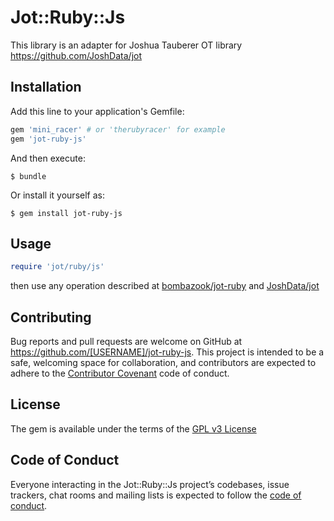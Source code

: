 # Jot::Ruby::Js

This library is an adapter for Joshua Tauberer OT library https://github.com/JoshData/jot

## Installation

Add this line to your application's Gemfile:

```ruby
gem 'mini_racer' # or 'therubyracer' for example
gem 'jot-ruby-js'
```

And then execute:

    $ bundle

Or install it yourself as:

    $ gem install jot-ruby-js

## Usage

```ruby
require 'jot/ruby/js'

```
then use any operation described at [bombazook/jot-ruby](https://github.com/bombazook/jot-ruby) and [JoshData/jot](https://github.com/JoshData/jot)

## Contributing

Bug reports and pull requests are welcome on GitHub at https://github.com/[USERNAME]/jot-ruby-js. This project is intended to be a safe, welcoming space for collaboration, and contributors are expected to adhere to the [Contributor Covenant](http://contributor-covenant.org) code of conduct.

## License

The gem is available under the terms of the [GPL v3 License](http://choosealicense.com/licenses/gpl-v3/)

## Code of Conduct

Everyone interacting in the Jot::Ruby::Js project’s codebases, issue trackers, chat rooms and mailing lists is expected to follow the [code of conduct](https://github.com/[USERNAME]/jot-ruby-js/blob/master/CODE_OF_CONDUCT.md).
